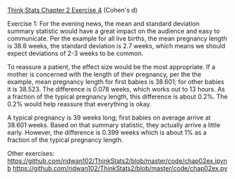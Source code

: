 [Think Stats Chapter 2 Exercise 4](http://greenteapress.com/thinkstats2/html/thinkstats2003.html#toc24) (Cohen's d)

Exercise 1: For the evening news, the mean and standard deviation summary statistic would have a great impact on the audience and easy to communicate. Per the example for all live births, the mean pregnancy length is 38.6 weeks, the standard deviation is 2.7 weeks, which means we should expect deviations of 2-3 weeks to be common.

To reassure a patient, the effect size would be the most appropriate. If a mother is concerned with the length of their pregnancy, per the the example, mean pregnancy length for first babies is 38.601; for other babies it is 38.523. The difference is 0.078 weeks, which works out to 13 hours. As a fraction of the typical pregnancy length, this difference is about 0.2%. The 0.2% would help reassure that everything is okay. 

A typical pregnancy is 39 weeks long; first babies on average arrive at 38.601 weeks. Based on that summary statistic, they actually arrive a little early. However, the difference is 0.399 weeks which is about 1% as a fraction of the typical pregnancy length. 

Other exercises: https://github.com/ridwan102/ThinkStats2/blob/master/code/chap02ex.ipynb
                 https://github.com/ridwan102/ThinkStats2/blob/master/code/chap02ex.py